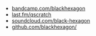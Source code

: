 * [bandcamp.com/blackhexagon](https://bandcamp.com/blackhexagon/)
* [last.fm/qscratch](https://www.last.fm/user/qscratch)
* [soundcloud.com/black-hexagon](https://soundcloud.com/black-hexagon)
* [github.com/blackhexagon/](https://github.com/blackhexagon)
